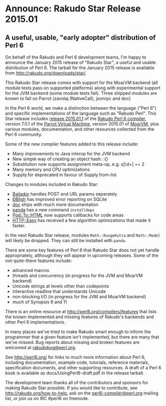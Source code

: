 # Announce: Rakudo Star Release 2015.01

## A useful, usable, "early adopter" distribution of Perl 6

On behalf of the Rakudo and Perl 6 development teams, I'm happy to
announce the January 2015 release of "Rakudo Star", a useful and usable
distribution of Perl 6. The tarball for the January 2015 release is
available from <http://rakudo.org/downloads/star/>.

This Rakudo Star release comes with support for the MoarVM
backend (all module tests pass on supported platforms) along with
experimental support for the JVM backend (some module tests fail).
Three shipped modules are known to fail on Parrot (zavolaj (NativeCall),
jsonrpc and doc)

In the Perl 6 world, we make a distinction between the language
("Perl 6") and specific implementations of the language such as
"Rakudo Perl". This Star release includes [release 2015.01.1] of the
[Rakudo Perl 6 compiler], version 7.0.1 of the [Parrot Virtual
Machine], version 2015.01 of [MoarVM], plus various modules,
documentation, and other resources collected from the Perl 6
community.

[release 2015.01.1]:
    https://github.com/rakudo/rakudo/blob/nom/docs/announce/2015.01.md
[Rakudo Perl 6 compiler]: http://github.com/rakudo/rakudo
[Parrot Virtual Machine]: http://parrot.org
[MoarVM]: http://moarvm.org/

Some of the new compiler features added to this release include:

+ Many improvements to Java interop for the JVM backend
+ New simple way of creating an object hash: :{}
+ Substitution now supports assignment meta-op, e.g. s[\d+] += 2
+ Many memory and CPU optimizations
+ Supply.for deprecated in favour of Supply.from-list

Changes to modules included in Rakudo Star:

- [Bailador](https://github.com/tadzik/Bailador) handles POST and URL params separately
- [ÐBIish](https://github.com/perl6/DBIish) has improved error reporting on SQLite
- [doc](https://github.com/perl6/doc) ships with much more documentation
- [panda](https://github.com/tadzik/panda) has a new command `installdeps`
- [Pod::To::HTML](https://github.com/perl6/Pod-To-HTML) now supports callbacks for code areas
- [HTTP::Easy](https://github.com/supernovus/perl6-http-easy) has received a few algorithm optimizations that made it faster.

In the next Rakudo Star release, modules `Math::RungeKutta` and `Math::Model`
will likely be dropped. They can still be installed with `panda`.

There are some key features of Perl 6 that Rakudo Star does not yet
handle appropriately, although they will appear in upcoming releases.
Some of the not-quite-there features include:

  * advanced macros
  * threads and concurrency (in progress for the JVM and MoarVM backend)
  * Unicode strings at levels other than codepoints
  * interactive readline that understands Unicode
  * non-blocking I/O (in progress for the JVM and MoarVM backend)
  * much of Synopsis 9 and 11

There is an online resource at <http://perl6.org/compilers/features>
that lists the known implemented and missing features of Rakudo's
backends and other Perl 6 implementations.

In many places we've tried to make Rakudo smart enough to inform the
programmer that a given feature isn't implemented, but there are many
that we've missed. Bug reports about missing and broken features are
welcomed at <rakudobug@perl.org>.

See <http://perl6.org/> for links to much more information about
Perl 6, including documentation, example code, tutorials, reference
materials, specification documents, and other supporting resources. A
draft of a Perl 6 book is available as docs/UsingPerl6-draft.pdf in
the release tarball.

The development team thanks all of the contributors and sponsors for
making Rakudo Star possible. If you would like to contribute, see
<http://rakudo.org/how-to-help>, ask on the <perl6-compiler@perl.org>
mailing list, or join us on IRC \#perl6 on freenode.
